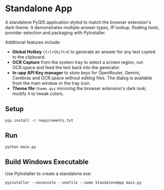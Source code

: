 # Standalone App

A standalone PyQt5 application styled to match the browser extension's dark theme. It demonstrates multiple answer types, IP lookup,
floating tools, provider selection and packaging with PyInstaller.

Additional features include:

- **Global Hotkey** `Ctrl+Shift+G` to generate an answer for any text copied to the clipboard.
- **OCR Capture** from the system tray to select a screen region, run OCR.space and feed the text back into the generator.
- **In-app API Key manager** to store keys for OpenRouter, Gemini, Cerebras and OCR.space without editing files. The dialog is available from the main window or the tray icon.
- **Theme file** `theme.qss` mirroring the browser extension's dark look; modify it to tweak colors.

## Setup

```
pip install -r requirements.txt
```

## Run

```
python main.py
```

## Build Windows Executable

Use PyInstaller to create a standalone exe:

```
pyinstaller --noconsole --onefile --name StandaloneApp main.py
```
